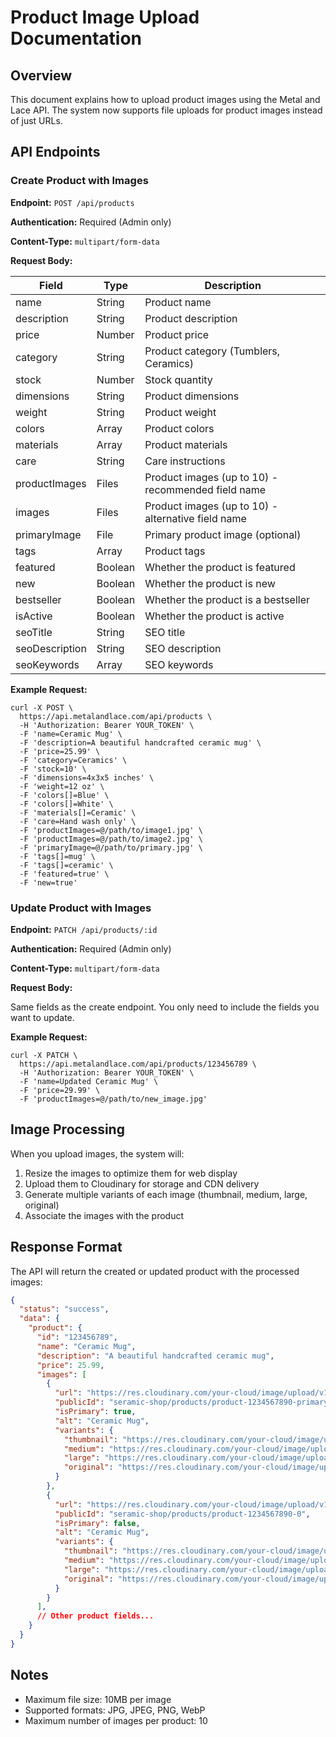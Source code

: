 # Product Image Upload Documentation

## Overview

This document explains how to upload product images using the Metal and Lace API. The system now supports file uploads for product images instead of just URLs.

## API Endpoints

### Create Product with Images

**Endpoint:** `POST /api/products`

**Authentication:** Required (Admin only)

**Content-Type:** `multipart/form-data`

**Request Body:**

| Field | Type | Description |
|-------|------|-------------|
| name | String | Product name |
| description | String | Product description |
| price | Number | Product price |
| category | String | Product category (Tumblers, Ceramics) |
| stock | Number | Stock quantity |
| dimensions | String | Product dimensions |
| weight | String | Product weight |
| colors | Array | Product colors |
| materials | Array | Product materials |
| care | String | Care instructions |
| productImages | Files | Product images (up to 10) - recommended field name |
| images | Files | Product images (up to 10) - alternative field name |
| primaryImage | File | Primary product image (optional) |
| tags | Array | Product tags |
| featured | Boolean | Whether the product is featured |
| new | Boolean | Whether the product is new |
| bestseller | Boolean | Whether the product is a bestseller |
| isActive | Boolean | Whether the product is active |
| seoTitle | String | SEO title |
| seoDescription | String | SEO description |
| seoKeywords | Array | SEO keywords |

**Example Request:**

```
curl -X POST \
  https://api.metalandlace.com/api/products \
  -H 'Authorization: Bearer YOUR_TOKEN' \
  -F 'name=Ceramic Mug' \
  -F 'description=A beautiful handcrafted ceramic mug' \
  -F 'price=25.99' \
  -F 'category=Ceramics' \
  -F 'stock=10' \
  -F 'dimensions=4x3x5 inches' \
  -F 'weight=12 oz' \
  -F 'colors[]=Blue' \
  -F 'colors[]=White' \
  -F 'materials[]=Ceramic' \
  -F 'care=Hand wash only' \
  -F 'productImages=@/path/to/image1.jpg' \
  -F 'productImages=@/path/to/image2.jpg' \
  -F 'primaryImage=@/path/to/primary.jpg' \
  -F 'tags[]=mug' \
  -F 'tags[]=ceramic' \
  -F 'featured=true' \
  -F 'new=true'
```

### Update Product with Images

**Endpoint:** `PATCH /api/products/:id`

**Authentication:** Required (Admin only)

**Content-Type:** `multipart/form-data`

**Request Body:**

Same fields as the create endpoint. You only need to include the fields you want to update.

**Example Request:**

```
curl -X PATCH \
  https://api.metalandlace.com/api/products/123456789 \
  -H 'Authorization: Bearer YOUR_TOKEN' \
  -F 'name=Updated Ceramic Mug' \
  -F 'price=29.99' \
  -F 'productImages=@/path/to/new_image.jpg'
```

## Image Processing

When you upload images, the system will:

1. Resize the images to optimize them for web display
2. Upload them to Cloudinary for storage and CDN delivery
3. Generate multiple variants of each image (thumbnail, medium, large, original)
4. Associate the images with the product

## Response Format

The API will return the created or updated product with the processed images:

```json
{
  "status": "success",
  "data": {
    "product": {
      "id": "123456789",
      "name": "Ceramic Mug",
      "description": "A beautiful handcrafted ceramic mug",
      "price": 25.99,
      "images": [
        {
          "url": "https://res.cloudinary.com/your-cloud/image/upload/v1234567890/seramic-shop/products/product-1234567890-primary.jpg",
          "publicId": "seramic-shop/products/product-1234567890-primary",
          "isPrimary": true,
          "alt": "Ceramic Mug",
          "variants": {
            "thumbnail": "https://res.cloudinary.com/your-cloud/image/upload/w_150,h_150,c_fill,q_auto/seramic-shop/products/product-1234567890-primary.jpg",
            "medium": "https://res.cloudinary.com/your-cloud/image/upload/w_400,h_400,c_limit,q_auto/seramic-shop/products/product-1234567890-primary.jpg",
            "large": "https://res.cloudinary.com/your-cloud/image/upload/w_800,h_800,c_limit,q_auto/seramic-shop/products/product-1234567890-primary.jpg",
            "original": "https://res.cloudinary.com/your-cloud/image/upload/q_auto/seramic-shop/products/product-1234567890-primary.jpg"
          }
        },
        {
          "url": "https://res.cloudinary.com/your-cloud/image/upload/v1234567890/seramic-shop/products/product-1234567890-0.jpg",
          "publicId": "seramic-shop/products/product-1234567890-0",
          "isPrimary": false,
          "alt": "Ceramic Mug",
          "variants": {
            "thumbnail": "https://res.cloudinary.com/your-cloud/image/upload/w_150,h_150,c_fill,q_auto/seramic-shop/products/product-1234567890-0.jpg",
            "medium": "https://res.cloudinary.com/your-cloud/image/upload/w_400,h_400,c_limit,q_auto/seramic-shop/products/product-1234567890-0.jpg",
            "large": "https://res.cloudinary.com/your-cloud/image/upload/w_800,h_800,c_limit,q_auto/seramic-shop/products/product-1234567890-0.jpg",
            "original": "https://res.cloudinary.com/your-cloud/image/upload/q_auto/seramic-shop/products/product-1234567890-0.jpg"
          }
        }
      ],
      // Other product fields...
    }
  }
}
```

## Notes

- Maximum file size: 10MB per image
- Supported formats: JPG, JPEG, PNG, WebP
- Maximum number of images per product: 10